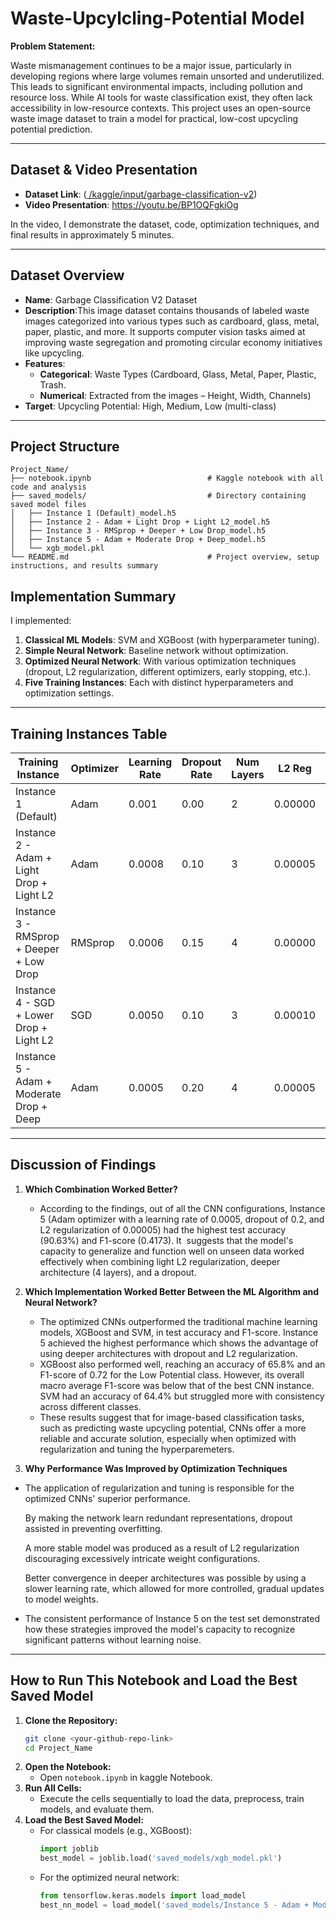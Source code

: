 # Waste-Upcylcling-Potential Model
**Problem Statement:** 

Waste mismanagement continues to be a major issue, particularly in developing regions where large volumes remain unsorted and underutilized.
This leads to significant environmental impacts, including pollution and resource loss.
While AI tools for waste classification exist, they often lack accessibility in low-resource contexts.
This project uses an open-source waste image dataset to train a model for practical, low-cost upcycling potential prediction.

---

## Dataset & Video Presentation

- **Dataset Link**: ([ /kaggle/input/garbage-classification-v2](url))  
- **Video Presentation**: https://youtu.be/BP1OQFgkiOg
  
In the video, I demonstrate the dataset, code, optimization techniques, and final results in approximately 5 minutes.

---

## Dataset Overview
- **Name**: Garbage Classification V2 Dataset
- **Description**:This image dataset contains thousands of labeled waste images categorized into various types such as cardboard, glass, metal, paper, plastic, and more. It supports computer vision tasks aimed at improving waste segregation and promoting circular economy initiatives like upcycling.
- **Features**: 
  - **Categorical**: Waste Types (Cardboard, Glass, Metal, Paper, Plastic, Trash. 
  - **Numerical**:  Extracted from the images – Height, Width, Channels)
- **Target**: Upcycling Potential: High, Medium, Low (multi-class) 

---

## Project Structure

```
Project_Name/
├── notebook.ipynb                          # Kaggle notebook with all code and analysis
├── saved_models/                           # Directory containing saved model files
│   ├── Instance 1 (Default)_model.h5
│   ├── Instance 2 - Adam + Light Drop + Light L2_model.h5
│   ├── Instance 3 - RMSprop + Deeper + Low Drop_model.h5
│   ├── Instance 5 - Adam + Moderate Drop + Deep_model.h5
│   └── xgb_model.pkl
└── README.md                               # Project overview, setup instructions, and results summary
```

## Implementation Summary
I implemented:
1. **Classical ML Models**: SVM and XGBoost (with hyperparameter tuning).  
2. **Simple Neural Network**: Baseline network without optimization.  
3. **Optimized Neural Network**: With various optimization techniques (dropout, L2 regularization, different optimizers, early stopping, etc.).  
4. **Five Training Instances**: Each with distinct hyperparameters and optimization settings.

---

## Training Instances Table

| Training Instance                              | Optimizer | Learning Rate | Dropout Rate | Num Layers | L2 Reg   | Early Stopping | Epochs | Test Loss | Test Accuracy | Precision | Recall | F1 Score |
|------------------------------------------------|-----------|----------------|--------------|------------|----------|----------------|--------|-----------|----------------|-----------|--------|----------|
| Instance 1 (Default)                           | Adam      | 0.001           | 0.00         | 2          | 0.00000  | No             | 20     | 1.3966    | 0.8929         | 0.3766    | 0.3763 | 0.3763   |
| Instance 2 - Adam + Light Drop + Light L2      | Adam      | 0.0008          | 0.10         | 3          | 0.00005  | Yes            | 60     | 0.8221    | 0.7679         | 0.3712    | 0.3641 | 0.3633   |
| Instance 3 - RMSprop + Deeper + Low Drop       | RMSprop   | 0.0006          | 0.15         | 4          | 0.00000  | Yes            | 70     | 0.3748    | 0.8906         | 0.3625    | 0.3617 | 0.3619   |
| Instance 4 - SGD + Lower Drop + Light L2       | SGD       | 0.0050          | 0.10         | 3          | 0.00010  | Yes            | 80     | 1.3000    | 0.3170         | 0.1295    | 0.3333 | 0.1865   |
| Instance 5 - Adam + Moderate Drop + Deep       | Adam      | 0.0005          | 0.20         | 4          | 0.00005  | No             | 100    | 0.9167    | 0.9063         | 0.4180    | 0.4179 | 0.4173   |

---

## Discussion of Findings

1. **Which Combination Worked Better?**  
   - According to the findings, out of all the CNN configurations, Instance 5 (Adam optimizer with a learning rate of 0.0005, dropout of 0.2, and L2 regularization of 0.00005) had the highest test accuracy (90.63%) and F1-score (0.4173). It  suggests that the model's capacity to generalize and function well on unseen data worked effectively when combining light L2 regularization, deeper architecture (4 layers), and a dropout.

2. **Which Implementation Worked Better Between the ML Algorithm and Neural Network?**  
   - The  optimized CNNs outperformed the traditional machine learning models, XGBoost and SVM, in test accuracy and F1-score. Instance 5 achieved the highest performance which shows the advantage of using deeper architectures with dropout and L2 regularization.
   - XGBoost also performed well, reaching an accuracy of 65.8% and an F1-score of 0.72 for the Low Potential class. However, its overall macro average F1-score was below that of the best CNN instance. SVM had an accuracy of 64.4% but struggled more with consistency across different classes.
   - These results suggest that for image-based classification tasks, such as predicting waste upcycling potential, CNNs offer a more reliable and accurate solution, especially when optimized with regularization and tuning the hyperparemeters.

3. **Why Performance Was Improved by Optimization Techniques**
  - The application of regularization and tuning is responsible for the optimized CNNs' superior performance.
    
    By making the network learn redundant representations, dropout assisted in preventing overfitting.
    
    A more stable model was produced as a result of L2 regularization discouraging excessively intricate weight configurations.
    
    Better convergence in deeper architectures was possible by using a slower learning rate, which allowed for more controlled, gradual updates to model weights.
    
  - The consistent performance of Instance 5 on the test set demonstrated how these strategies improved the model's capacity to recognize significant patterns without learning noise.

---

## How to Run This Notebook and Load the Best Saved Model

1. **Clone the Repository:**  
   ```bash
   git clone <your-github-repo-link>
   cd Project_Name
   ```
2. **Open the Notebook:**  
   - Open `notebook.ipynb` in kaggle Notebook.  
3. **Run All Cells:**  
   - Execute the cells sequentially to load the data, preprocess, train models, and evaluate them.  
4. **Load the Best Saved Model:**  
   - For classical models (e.g., XGBoost):  
     ```python
     import joblib
     best_model = joblib.load('saved_models/xgb_model.pkl')
     ```
   - For the optimized neural network:  
     ```python
     from tensorflow.keras.models import load_model
     best_nn_model = load_model('saved_models/Instance 5 - Adam + Moderate Drop + Deep_model.h5)


     
